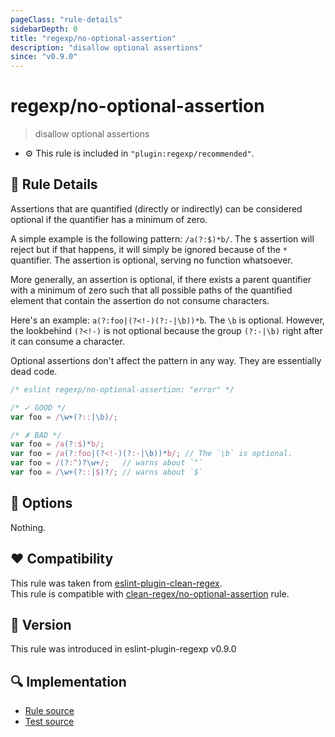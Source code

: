 ```yaml
---
pageClass: "rule-details"
sidebarDepth: 0
title: "regexp/no-optional-assertion"
description: "disallow optional assertions"
since: "v0.9.0"
---
```

# regexp/no-optional-assertion

> disallow optional assertions

- :gear: This rule is included in `"plugin:regexp/recommended"`.

## :book: Rule Details

Assertions that are quantified (directly or indirectly) can be considered optional if the quantifier has a minimum of zero.

A simple example is the following pattern: `/a(?:$)*b/`. The `$` assertion will reject but if that happens, it will simply be ignored because of the `*` quantifier. The assertion is optional, serving no function whatsoever.

More generally, an assertion is optional, if there exists a parent quantifier with a minimum of zero such that all possible paths of the quantified element that contain the assertion do not consume characters.

Here's an example: `a(?:foo|(?<!-)(?:-|\b))*b`. The `\b` is optional. However, the lookbehind `(?<!-)` is not optional because the group `(?:-|\b)` right after it can consume a character.

Optional assertions don't affect the pattern in any way. They are essentially dead code.

<eslint-code-block>

```js
/* eslint regexp/no-optional-assertion: "error" */

/* ✓ GOOD */
var foo = /\w+(?::|\b)/;

/* ✗ BAD */
var foo = /a(?:$)*b/;
var foo = /a(?:foo|(?<!-)(?:-|\b))*b/; // The `\b` is optional.
var foo = /(?:^)?\w+/;   // warns about `^`
var foo = /\w+(?::|$)?/; // warns about `$`
```

</eslint-code-block>

## :wrench: Options

Nothing.

## :heart: Compatibility

This rule was taken from [eslint-plugin-clean-regex].  
This rule is compatible with [clean-regex/no-optional-assertion] rule.

[eslint-plugin-clean-regex]: https://github.com/RunDevelopment/eslint-plugin-clean-regex
[clean-regex/no-optional-assertion]: https://github.com/RunDevelopment/eslint-plugin-clean-regex/blob/master/docs/rules/no-optional-assertion.md

## :rocket: Version

This rule was introduced in eslint-plugin-regexp v0.9.0

## :mag: Implementation

- [Rule source](https://github.com/ota-meshi/eslint-plugin-regexp/blob/master/lib/rules/no-optional-assertion.ts)
- [Test source](https://github.com/ota-meshi/eslint-plugin-regexp/blob/master/tests/lib/rules/no-optional-assertion.ts)
